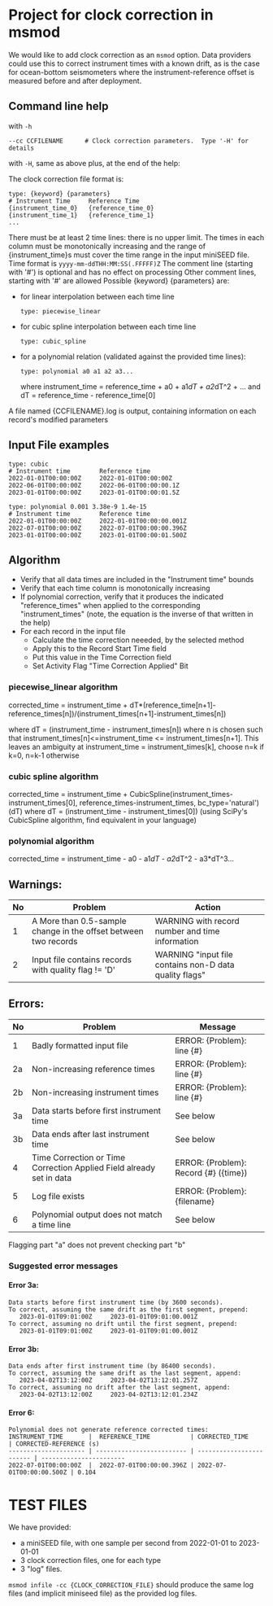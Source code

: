 

# Project for clock correction in msmod

We would like to add clock correction as an `msmod` option.  Data providers could use this to correct instrument times with a known drift, as is the case for ocean-bottom seismometers where the instrument-reference offset is measured before and after deployment.

## Command line  help

with `-h`

```
--cc CCFILENAME      # Clock correction parameters.  Type '-H' for details
```

with `-H`, same as above plus, at the end of the help:

The clock correction file format is:
```
type: {keyword} {parameters}
# Instrument Time     Reference Time
{instrument_time_0}   {reference_time_0}
{instrument_time_1}   {reference_time_1}
...
```

There must be at least 2 time lines: there is no upper limit.
The times in each column must be monotonically increasing and the range
of {instrument_time}s must cover the time range in the input miniSEED file.
Time format is ``yyyy-mm-ddTHH:MM:SS(.FFFFF)Z``
The comment line (starting with '#') is optional and has no effect on processing
Other comment lines, starting with '#' are allowed
Possible {keyword} {parameters} are:

- for linear interpolation between each time line
  ```
  type: piecewise_linear
  ```
- for cubic spline interpolation between each time line
  ```
  type: cubic_spline
  ```
- for a polynomial relation (validated against the provided time lines):
  ```
  type: polynomial a0 a1 a2 a3...
  ```
  where instrument_time = reference_time + a0 + a1*dT + a2*dT^2 + ...
  and dT = reference_time - reference_time[0]

A file named {CCFILENAME}.log is output, containing information on each record's modified parameters

## Input File examples

```
type: cubic
# Instrument time        Reference time
2022-01-01T00:00:00Z     2022-01-01T00:00:00Z
2022-06-01T00:00:00Z     2022-06-01T00:00:00.1Z
2023-01-01T00:00:00Z     2023-01-01T00:00:01.5Z
```

```
type: polynomial 0.001 3.38e-9 1.4e-15
# Instrument time        Reference time
2022-01-01T00:00:00Z     2022-01-01T00:00:00.001Z
2022-07-01T00:00:00Z     2022-07-01T00:00:00.396Z
2023-01-01T00:00:00Z     2023-01-01T00:00:01.500Z
```

## Algorithm

- Verify that all data times are included in the "Instrument time" bounds
- Verify that each time column is monotonically increasing
- If polynomial correction, verify that it produces the indicated "reference_times"
  when applied to the corresponding "instrument_times" (note, the equation is the inverse of that written in the help)
- For each record in the input file
	- Calculate the time correction neeeded, by the selected method
	- Apply this to the Record Start Time field
	- Put this value in the Time Correction field
	- Set Activity Flag "Time Correction Applied" Bit

### piecewise_linear algorithm
corrected_time = instrument_time + dT*(reference_time[n+1]-reference_times[n])/(instrument_times[n+1]-instrument_times[n])

where dT = (instrument_time - instrument_times[n])
where n is chosen such that instrument_times[n]<=instrument_time <= instrument_times[n+1].
This leaves an ambiguity at instrument_time = instrument_times[k], choose n=k if k=0, n=k-1 otherwise

### cubic spline algorithm
corrected_time = instrument_time + CubicSpline(instrument_times-instrument_times[0],
					       reference_times-instrument_times,
					       bc_type='natural')(dT)
where dT = (instrument_time - instrument_times[0])
(using SciPy's CubicSpline algorithm, find equivalent in your language)

### polynomial algorithm
corrected_time = instrument_time - a0 - a1*dT - a2*dT^2 - a3*dT^3...


## Warnings:

No  | Problem                         | Action
--- | ------------------------------- | --------------------------------
1   | A More than 0.5-sample change in the offset between two records | WARNING with record number and time information
2   | Input file contains records with quality flag != 'D' | WARNING "input file contains non-D data quality flags"

## Errors:

No  | Problem                         | Message
--- | ------------------------------- | --------------------------------
1   | Badly formatted input file      | ERROR: {Problem}: line {#}
2a  | Non-increasing reference times  | ERROR: {Problem}: line {#}
2b  | Non-increasing instrument times | ERROR: {Problem}: line {#}
3a  | Data starts before first instrument time | See below
3b  | Data ends after last instrument time | See below
4   | Time Correction or Time Correction Applied Field already set in data | ERROR: {Problem}: Record {#} ({time})
5   | Log file exists                 | ERROR: {Problem}: {filename}
6   | Polynomial output does not match a time line | See below

Flagging part "a" does not prevent checking part "b"

### Suggested error messages

#### Error 3a:

```
Data starts before first instrument time (by 3600 seconds).
To correct, assuming the same drift as the first segment, prepend:
   2023-01-01T09:01:00Z     2023-01-01T09:01:00.001Z
To correct, assuming no drift until the first segment, prepend:
   2023-01-01T09:01:00Z     2023-01-01T09:01:00.001Z
```
#### Error 3b:

```
Data ends after first instrument time (by 86400 seconds).
To correct, assuming the same drift as the last segment, append:
   2023-04-02T13:12:00Z     2023-04-02T13:12:01.257Z
To correct, assuming no drift after the last segment, append:
   2023-04-02T13:12:00Z     2023-04-02T13:12:01.234Z
```

#### Error 6:

```
Polynomial does not generate reference corrected times:
INSTRUMENT_TIME       |  REFERENCE_TIME           | CORRECTED_TIME           | CORRECTED-REFERENCE (s)
--------------------- | ------------------------- | ------------------------ | -----------------------
2022-07-01T00:00:00Z  |  2022-07-01T00:00:00.396Z | 2022-07-01T00:00:00.500Z | 0.104
```

# TEST FILES
We have provided:
- a miniSEED file, with one sample per second from 2022-01-01 to
2023-01-01
- 3 clock correction files, one for each type
- 3 "log" files.

`msmod infile -cc {CLOCK_CORRECTION_FILE}` should produce the same log files (and implicit miniseed file) as the provided log files.
